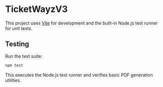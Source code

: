 # TicketWayzV3

This project uses [Vite](https://vitejs.dev/) for development and the built-in Node.js test runner for unit tests.

## Testing

Run the test suite:

```bash
npm test
```

This executes the Node.js test runner and verifies basic PDF generation utilities.
